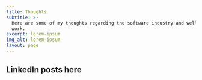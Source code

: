 ```yaml
---
title: Thoughts
subtitle: >-
  Here are some of my thoughts regarding the software industry and wellbeing at
  work.
excerpt: lorem-ipsum
img_alt: lorem-ipsum
layout: page
---
```

## LinkedIn posts here
